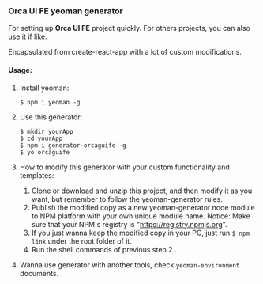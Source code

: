 ### Orca UI FE yeoman generator

For setting up **Orca UI FE** project quickly. For others projects, you can also use it if like.

Encapsulated from create-react-app with a lot of custom modifications.
    
#### Usage:
1.  Install yeoman:
    ```shell
    $ npm i yeoman -g
    ```
2.  Use this generator:
    ```shell
    $ mkdir yourApp
    $ cd yourApp
    $ npm i generator-orcaguife -g
    $ yo orcaguife
    ````
3.  How to modify this generator with your custom functionality and templates:
    1.  Clone or download and unzip this project, and then modify it as you want, but remember to follow the yeoman-generator rules.
    2.  Publish the modified copy as a new yeoman-generator node module to NPM platform with your own unique module name. Notice: Make sure that your NPM's registry is "https://registry.npmjs.org".
    3.  If you just wanna keep the modified copy in your PC, just run `$ npm link` under the root folder of it. 
    4.  Run the shell commands of previous step 2 .
  
4.  Wanna use generator with another tools, check `yeoman-environment` documents.